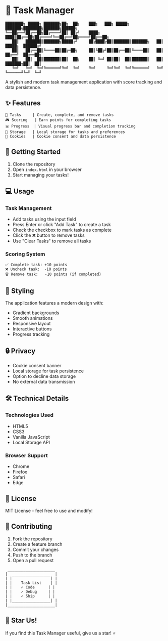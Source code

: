 # 🎯 Task Manager

```
████████╗ █████╗ ███████╗██╗  ██╗    ███╗   ███╗ █████╗ ███████╗████████╗███████╗██████╗ 
╚══██╔══╝██╔══██╗██╔════╝██║ ██╔╝    ████╗ ████║██╔══██╗██╔════╝╚══██╔══╝██╔════╝██╔══██╗
   ██║   ███████║███████╗█████╔╝     ██╔████╔██║███████║███████╗   ██║   █████╗  ██████╔╝
   ██║   ██╔══██║╚════██║██╔═██╗     ██║╚██╔╝██║██╔══██║╚════██║   ██║   ██╔══╝  ██╔══██╗
   ██║   ██║  ██║███████║██║  ██╗    ██║ ╚═╝ ██║██║  ██║███████║   ██║   ███████╗██║  ██║
   ╚═╝   ╚═╝  ╚═╝╚══════╝╚═╝  ╚═╝    ╚═╝     ╚═╝╚═╝  ╚═╝╚══════╝   ╚═╝   ╚══════╝╚═╝  ╚═╝
```

A stylish and modern task management application with score tracking and data persistence.

## ✨ Features

```
📝 Tasks     | Create, complete, and remove tasks
🎮 Scoring   | Earn points for completing tasks
📊 Progress  | Visual progress bar and completion tracking
💾 Storage   | Local storage for tasks and preferences
🍪 Cookies   | Cookie consent and data persistence
```

## 🚀 Getting Started

1. Clone the repository
2. Open `index.html` in your browser
3. Start managing your tasks!

## 💻 Usage

### Task Management
- Add tasks using the input field
- Press Enter or click "Add Task" to create a task
- Check the checkbox to mark tasks as complete
- Click the ❌ button to remove tasks
- Use "Clear Tasks" to remove all tasks

### Scoring System
```
✅ Complete task: +10 points
❌ Uncheck task:  -10 points
🗑️ Remove task:   -10 points (if completed)
```

## 🎨 Styling

The application features a modern design with:
- Gradient backgrounds
- Smooth animations
- Responsive layout
- Interactive buttons
- Progress tracking

## 🔒 Privacy

- Cookie consent banner
- Local storage for task persistence
- Option to decline data storage
- No external data transmission

## 🛠️ Technical Details

### Technologies Used
- HTML5
- CSS3
- Vanilla JavaScript
- Local Storage API

### Browser Support
- Chrome
- Firefox
- Safari
- Edge

## 📝 License

MIT License - feel free to use and modify!

## 🤝 Contributing

1. Fork the repository
2. Create a feature branch
3. Commit your changes
4. Push to the branch
5. Open a pull request

```
 _____________________
|  _________________  |
| |                 | |
| |    Task List    | |
| |    ✓ Code      | |
| |    ✓ Debug     | |
| |    ✓ Ship      | |
| |_________________| |
|_____________________|
```

## 🌟 Star Us!

If you find this Task Manager useful, give us a star! ⭐ 

